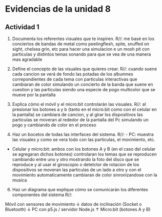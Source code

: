 
# Evidencias de la unidad 8

## Actividad 1 ##

1. Documenta los referentes visuales que te inspiren.
R//: me basé en los conciertos de bandas de metal como peelingflesh, spite, snuffed on sight, chelsea grin, etc para hacer una simulacion e un mosh pit con particulas y distintos temas sonando para que se vea de una manera mas agradable

2. Define el concepto de las visuales que quieres crear.
R//: cuando suene cada cancion se verá de fondo las potadas de los albumnes correpondientes de cada tema con particulas interactivas que cambiaran de color simulando un concierto de la banda que suene en cuestion y las particulas siendo una especie de pogo multicolor que se mueve por la pantalla 

3. Explica cómo el móvil y el micro:bit controlarán las visuales.
R//: al presionar los botones a y b (tanto en el micro:bit como con el celular en la pantalla) se cambiara de cancion, y al girar los dispositivos las particulas se moveran al rededor de la pantalla del Pc simulando un pogo y cambiando de color en el proceso

4. Haz un bocetos de todas las interfaces del sistema.
R//: - PC: muestra las visuales y como se vera todo con las particulas, el movimiento, etc.
- Celular y micro:bit: ambos con los botones A y B (en el caso del celular se agregaran dichos botones) controlaran los temas que se reproducen cambiando entre uno y otro mostrando la foto del disco que se reproduce y al usar el giroscopio o detetctor de rotacion de los dispositivos se moveran las particulas de un lado a otro y con el movimiento automaticamente cambiaran de color sinronizandose con la musica

6. Haz un diagrama que explique cómo se comunicarán los diferentes componentes del sistema
R//:

Móvil con sensores de movimiento
        ↓ datos de inclinación
     (Socket o Bluetooth)
        ↓
PC con p5.js / servidor Node.js
        ↑
Micro:bit (botones A y B)
